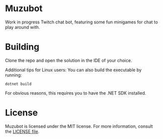# Muzubot

Work in progress Twitch chat bot, featuring some fun minigames for chat to play around with.

# Building
Clone the repo and open the solution in the IDE of your choice.


Additional tips for Linux users: You can also build the executable by running:

```
dotnet build
```
For obvious reasons, this requires you to have the .NET SDK installed.

# License
Muzubot is licensed under the MIT license. For more information, consult the [LICENSE file](LICENSE).
